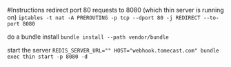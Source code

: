 #Instructions
redirect port 80 requests to 8080  (which thin server is running on)
`iptables -t nat -A PREROUTING -p tcp --dport 80 -j REDIRECT --to-port 8080`

do a bundle install
`bundle install --path vendor/bundle`

start the server
`REDIS_SERVER_URL="" HOST="webhook.tomecast.com" bundle exec thin start -p 8080 -d`

